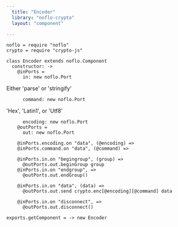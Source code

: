 ```yaml
---
  title: "Encoder"
  library: "noflo-crypto"
  layout: "component"

---
```


    noflo = require "noflo"
    crypto = require "crypto-js"
    
    class Encoder extends noflo.Component
      constructor: ->
        @inPorts =
          in: new noflo.Port

Either 'parse' or 'stringify'

          command: new noflo.Port

'Hex', 'Latin1', or 'Utf8'

          encoding: new noflo.Port
        @outPorts =
          out: new noflo.Port
    
        @inPorts.encoding.on "data", (@encoding) =>
        @inPorts.command.on "data", (@command) =>
    
        @inPorts.in.on "begingroup", (group) =>
          @outPorts.out.beginGroup group
        @inPorts.in.on "endgroup", =>
          @outPorts.out.endGroup()
    
        @inPorts.in.on "data", (data) =>
          @outPorts.out.send crypto.enc[@encoding][@command] data
    
        @inPorts.in.on "disconnect", =>
          @outPorts.out.disconnect()
    
    exports.getComponent = -> new Encoder
    
